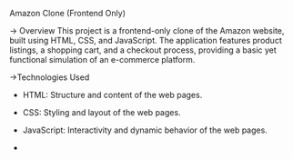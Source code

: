  Amazon Clone (Frontend Only)

-> Overview
This project is a frontend-only clone of the Amazon website, built using HTML, CSS, and JavaScript. 
The application features product listings, a shopping cart, and a checkout process, providing a basic yet functional simulation of an e-commerce platform.

->Technologies Used
- HTML: Structure and content of the web pages.
- CSS: Styling and layout of the web pages.
- JavaScript: Interactivity and dynamic behavior of the web pages.

- 
